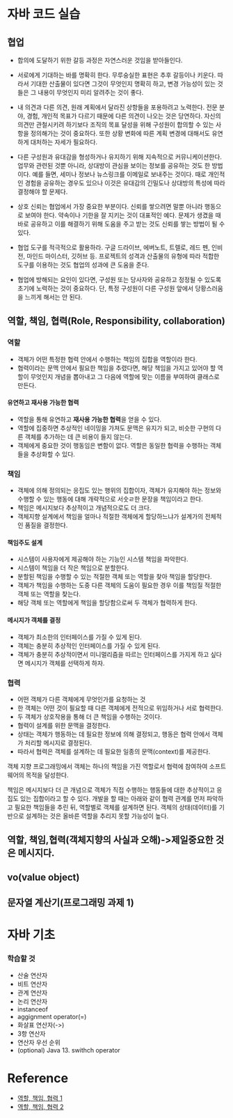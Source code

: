 # 자바 코드 실습


## 협업

- 합의에 도달하기 위한 갈등 과정은 자연스러운 것임을 받아들인다.

- 서로에게 기대하는 바를 명확히 한다. 무루숭실한 표현은 추후 갈등이나 키운다. 따라서 기대한 산출물이 있다면 그것이 무엇인지 명확히 하고, 변경 가능성이 있는 것들은 그 내용이 무엇인지 미리 알려주는 것이 좋다.

- 내 의견과 다른 의견, 원래 계획에서 달라진 상항들을 포용하려고 노력한다. 전문 분야, 경험, 개인적 목표가 다르기 때문에 다른 의견이 나오는 것은 당연하다. 자신의 의견만 관철시키려 하기보다 조직의 목표 달성을 위해 구성원이 합의할 수 있는 사항을 정의해가는 것이 중요하다. 또한 상황 변화에 따른 계획 변경에 대해서도 유연하게 대처하는 자세가 필요하다.

- 다른 구성원과 유대감을 형성하거나 유지하기 위해 지속적으로 커뮤니케이션한다. 업무와 관련된 것뿐 아니라, 상대방이 관심을 보이는 정보를 공유하는 것도 한 방법이다. 예를 들면, 세미나 정보나 뉴스링크를 이메일로 보내주는 것이다. 때로 개인적인 경험을 공유하는 경우도 있으나 이것은 유대감의 긴밀도나 상대방의 특성에 따라 결정해야 할 문제다.

- 상호 신뢰는 협업에서 가장 중요한 부분이다. 신뢰를 쌓으려면 말뿐 아니라 행동으로 보여야 한다. 약속이나 기한을 잘 지키는 것이 대표적인 예다. 문제가 생겼을 때 바로 공유하고 이를 해결하기 위해 도움을 주고 받는 것도 신뢰를 쌓는 방법이 될 수 있다.

- 협업 도구를 적극적으로 활용하라. 구글 드라이브, 에버노트, 트렐로, 레드 펜, 인비전, 마인드 마이스터, 깃허브 등. 프로젝트의 성격과 산출물의 유형에 따라 적합한 도구를 이용하는 것도 협업의 성과에 큰 도움을 준다.

- 협업에 방해되는 요인이 있다면, 구성원 또는 당사자와 공유하고 정정될 수 있도록 초기에 노력하는 것이 중요하다. 단, 특정 구성원이 다른 구성원 앞에서 당황스러움을 느끼게 해서는 안 된다.


## 역할, 책임, 협력(Role, Responsibility, collaboration)

### 역할
- 객체가 어떤 특정한 협력 안에서 수행하는 책임의 집합을 역할이라 한다.
- 협력이라는 문맥 안에서 필요한 책임을 추렸다면, 해당 책임을 가지고 있어야 할 역할이 무엇인지 개념을 뽑아내고 그 다음에 역할에 맞는 이름을 부여하여 클래스로 만든다.
#### 유연하고 재사용 가능한 협력
- 역할을 통해 유연하고 **재사용 가능한 협력**을 얻을 수 있다.
- 역할에 집중하면 추상적인 네이밍을 가져도 문맥은 유지가 되고, 비슷한 구현의 다른 객체를 추가하는 데 큰 비용이 들지 않는다.
- 객체에게 중요한 것이 행동임은 변함이 없다. 역할은 동일한 협력을 수행하는 객체들을 추상화할 수 있다.

### 책임
- 객체에 의해 정의되는 응집도 있는 행위의 집합이자, 객체가 유지해야 하는 정보와 수행할 수 있는 행동에 대해 개략적으로 서숫ㄹ한 문장을 책임이라고 한다.
- 책임은 메시지보다 추상적이고 개념적으로도 더 크다.
- 객체지향 설계에서 책임을 얼마나 적절한 객체에게 할당하느냐가 설계가의 전체적인 품질을 결정한다.
#### 책임주도 설계
- 시스템이 사용자에게 제공해야 하는 기능인 시스템 책임을 파악한다.
- 시스템이 책임을 더 작은 책임으로 분할한다.
- 분할된 책임을 수행할 수 있는 적절한 객체 또는 역할을 찾아 책임을 할당한다.
- 객체가 책임을 수행하는 도중 다른 객체의 도움이 필요한 경우 이를 책임질 적절한 객체 또는 역할을 찾는다.
- 해당 객체 또는 역할에게 책임을 할당함으로써 두 객체가 협력하게 한다.
#### 메시지가 객체를 결정
- 객체가 최소한의 인터페이스를 가질 수 있게 된다.
- 객체는 충분히 추상적인 인터페이스를 가질 수 있게 된다.
- 객체가 충분히 추상적이면서 미니멀리즘을 따르는 인터페이스를 가지게 하고 싶다면 메시지가 객체를 선택하게 하자.

### 협력
- 어떤 객체가 다른 객체에게 무엇인가를 요청하는 것
- 한 객체는 어떤 것이 필요할 때 다른 객체에게 전적으로 위임하거나 서로 협력한다.
- 두 객체가 상호작용을 통해 더 큰 책임을 수행하는 것이다.
- 협력이 설계를 위한 문맥을 결정한다.
- 상태는 객체가 행동하는 데 필요한 정보에 의해 결정되고, 행동은 협력 안에서 객체가 처리할 메시지로 결정된다.
- 따라서 협력은 객체를 설계하는 데 필요한 일종의 문맥(context)를 제공한다.


객체 지향 프로그래밍에서 객체는 하나의 책임을 가진 역할로서 협력에 참여하여 소프트웨어의 목적을 달성한다.

책임은 메시지보다 더 큰 개념으로 객체가 직접 수행하는 행동들에 대한 추상적이고 응집도 있는 집합이라고 할 수 있다. 개발을 할 때는 아래와 같이 협력 관계를 먼저 파악하고 필요한 책임들을 추린 뒤, 역할별로 객체를 설계하면 된다. 객체의 상태(데이터)를 기반으로 설계하는 것은 올바른 역할을 추리지 못할 가능성이 높다.






## 역할, 책임,협력(객체지향의 사실과 오해)->제일중요한 것은 메시지다.

## vo(value object)

## 문자열 계산기(프로그래밍 과제 1)


# 자바 기초

### 학습할 것
- 산술 연산자
- 비트 연산자
- 관계 연산자
- 논리 연산자
- instanceof
- aggignment operator(=)
- 화살표 연산자(->)
- 3항 연산자
- 연산자 우선 순위
- (optional) Java 13. swithch operator


# Reference
- [역할, 책임, 협력 1](https://velog.io/@ljinsk3/%EC%97%AD%ED%95%A0-%EC%B1%85%EC%9E%84-%ED%98%91%EB%A0%A5)
- [역할, 책임, 협력 2](https://namget.tistory.com/entry/%EC%98%A4%EB%B8%8C%EC%A0%9D%ED%8A%B8-%EC%97%AD%ED%95%A0-%EC%B1%85%EC%9E%84-%ED%98%91%EB%A0%A5)